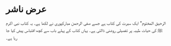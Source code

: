 # عرض ناشر
الرحيق المختوم" ایک سیرت کی کتاب ہے جسے صفی الرحمن مبارکپوری نے لکھا ہے۔ یہ کتاب نبی اکرم ﷺ کی حیات طیبہ پر تفصیلی روشنی ڈالتی ہے۔ یہاں کتاب کے پہلے باب سے کچھ اقتباس پیش کیا جا رہا ہے۔